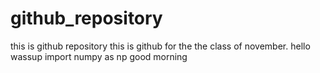 # github_repository
 this is github repository
 this is github for the the class of november.
 hello 
 wassup
 import numpy as np 
 good morning